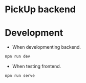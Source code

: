 # PickUp backend

# Development
- When developmenting backend.
```sh
npm run dev
```
- When testing frontend.
```sh
npm run serve
```
